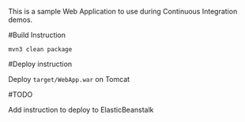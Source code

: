 This is a sample Web Application to use during Continuous Integration demos.

#Build Instruction



```
mvn3 clean package
```



#Deploy instruction

Deploy ```target/WebApp.war``` on Tomcat
 
#TODO
 
Add instruction to deploy to ElasticBeanstalk
